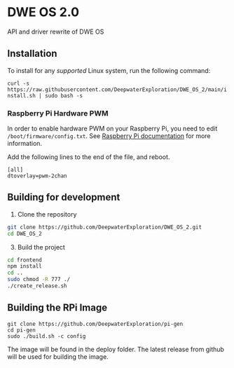 # DWE OS 2.0

API and driver rewrite of DWE OS

## Installation

To install for any *supported* Linux system, run the following command: 

`curl -s https://raw.githubusercontent.com/DeepwaterExploration/DWE_OS_2/main/install.sh | sudo bash -s`

### Raspberry Pi Hardware PWM

In order to enable hardware PWM on your Raspberry Pi, you need to edit `/boot/firmware/config.txt`. See [Raspberry Pi documentation](https://www.raspberrypi.com/documentation/computers/config_txt.html) for more information.

Add the following lines to the end of the file, and reboot.

```
[all]
dtoverlay=pwm-2chan
```

## Building for development

1. Clone the repository

```sh
git clone https://github.com/DeepwaterExploration/DWE_OS_2.git
cd DWE_OS_2
```

3. Build the project

```sh
cd frontend
npm install
cd ..
sudo chmod -R 777 ./
./create_release.sh
```

## Building the RPi Image

```
git clone https://github.com/DeepwaterExploration/pi-gen
cd pi-gen
sudo ./build.sh -c config
```

The image will be found in the deploy folder. The latest release from github will be used for building the image.
